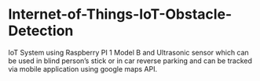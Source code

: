 # Internet-of-Things-IoT-Obstacle-Detection
IoT System using Raspberry PI 1 Model B and Ultrasonic sensor which can be used in blind person’s stick or in car reverse parking and can be tracked via mobile application using google maps API.
